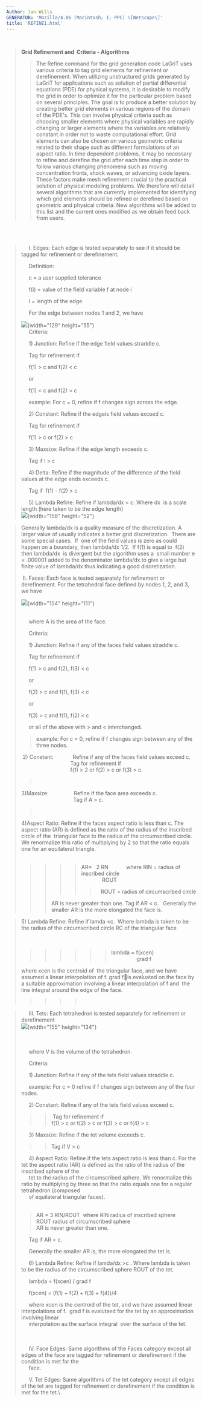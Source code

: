 ```yaml
---
Author: Jan Wills
GENERATOR: 'Mozilla/4.06 (Macintosh; I; PPC) \[Netscape\]'
title: 'REFINE1.html'
---
```


 

> **Grid Refinement and  Criteria - Algorithms**
>
> > The Refine command for the grid generation code LaGriT uses various
> > criteria to tag grid elements for refinement or derefinement. When
> > utilizing unstructured grids generated by LaGriT for applications
> > such as solution of partial differential equations (PDE) for
> > physical systems, it is desirable to modify the grid in order to
> > optimize it for the particular problem based on several principles.
> > The goal is to produce a better solution by creating better grid
> > elements in various regions of the domain of the PDE's. This can
> > involve physical criteria such as choosing smaller elements where
> > physical variables are rapidly changing or larger elements where the
> > variables are relatively constant in order not to waste
> > computational effort. Grid elements can also be chosen on various
> > geometric criteria related to their shape such as different
> > formulations of an aspect ratio. In time dependent problems, it may
> > be necessary to refine and derefine the grid after each time step in
> > order to follow various changing phenomena such as moving
> > concentration fronts, shock waves, or advancing oxide layers. These
> > factors make mesh refinement crucial to the practical solution of
> > physical modeling problems. We therefore will detail several
> > algorithms that are currently implemented for identifying which grid
> > elements should be refined or derefined based on geometric and
> > physical criteria. New algorithms will be added to this list and the
> > current ones modified as we obtain feed back from users.

\
 

>      I. Edges: Each edge is tested separately to see if it should be
> tagged for refinement or derefinement.
>
>      Definition:
>
>      c = a user supplied tolerance
>
>      f(i) = value of the field variable f at node i
>
>      l = length of the edge
>
>      For the edge between nodes 1 and 2, we have
>
> ![](image5.jpg){width="129" height="55"}\
>      Criteria:
>
>      1) Junction: Refine if the edge field values straddle c.
>
>      Tag for refinement if
>
>      f(1) &gt; c and f(2) &lt; c
>
>      or
>
>      f(1) &lt; c and f(2) &gt; c
>
>      example: For c = 0, refine if f changes sign across the edge.
>
>      2) Constant: Refine if the edgeís field values exceed c.
>
>      Tag for refinement if
>
>      f(1) &gt; c or f(2) &gt; c
>
>      3) Maxsize: Refine if the edge length exceeds c.
>
>      Tag if l &gt; c
>
>      4) Delta: Refine if the magnitude of the difference of the field
> values at the edge ends exceeds c.
>
>      Tag if   f(1) - f(2)  &gt; c
>
>      5) Lambda Refine: Refine if lambda/dx &lt; c. Where dx  is a
> scale length (here taken to be the edge length)\
> ![](image9.jpg){width="156" height="52"}

> Generally lambda/dx is a quality measure of the discretization. A
> larger value of usually indicates a better grid discretization.  There
> are some special cases.  If  one of the field values is zero as could
> happen on a boundary, then lambda/dx 1/2.  If f(1) is equal to  f(2)
> then lambda/dx  is divergent but the algorithm uses a  small number e
> = .000001 added to the denominator lambda/dx to give a large but
> finite value of lambda/dx thus indicating a good discretization.
>
>  II. Faces: Each face is tested separately for refinement or
> derefinement. For the tetrahedral face defined by nodes 1, 2, and 3,
> we have
>
> ![](image1.jpg){width="154" height="111"}\
>  
>
>      where A is the area of the face.
>
>      Criteria:
>
>      1) Junction: Refine if any of the faces field values straddle c.
>
>      Tag for refinement if
>
>      f(1) &gt; c and f(2), f(3) &lt; c
>
>      or
>
>      f(2) &gt; c and f(1), f(3) &lt; c
>
>      or
>
>      f(3) &gt; c and f(1), f(2) &lt; c
>
>      or all of the above with &gt; and &lt; interchanged.
>
> > example: For c = 0, refine if f changes sign between any of the
> > three nodes.
>
>  2) Constant:             Refine if any of the faces field values
> exceed c.\
>                                  Tag for refinement if\
>                                  f(1) &gt; 2 or f(2) &gt; c or f(3)
> &gt; c.
>
> >  
>
> 3)Maxsize:                 Refine if the face area exceeds c.\
>                                    Tag if A &gt; c.
>
> >  
>
> 4)Aspect Ratio: Refine if the faces aspect ratio is less than c. The
> aspect ratio (AR) is defined as the ratio of the radius of the
> inscribed circle of the  triangular face to the radius of the
> circumscribed circle. We renormalize this ratio of multiplying by 2 so
> that the ratio equals one for an equilateral triangle.\
>  
>
> > > > > AR=   2 RN            where RIN = radius of inscribed circle\
> > > > >               ROUT
> > > > >
> > > > > >    ROUT = radius of circumscribed circle
> > >
> > > AR is never greater than one. Tag if AR &lt; c.   Generally the
> > > smaller AR is the more elongated the face is.

> 5\) Lambda Refine: Refine if lamda &lt;c.  Where lambda is taken to be
> the radius of the circumscribed circle RC of the triangular face\
>  \
>  
>
> > > > > > > lambda = f(xcen)\
> > > > > > >                  grad f
>
> where xcen is the centroid of  the triangular face, and we have
> assumed a linear interpolation of f. grad fis evaluated on the face
> by a suitable approximation involving a linear interpolation of f and 
> the line integral around the edge of the face.
>
> > > > >  

>      III. Tets: Each tetrahedron is tested separately for refinement
> or derefinement\
> ![](image4.jpg){width="155" height="134"}\
>  \
>  
>
>      where V is the volume of the tetrahedron.
>
>      Criteria:
>
>      1) Junction: Refine if any of the tets field values straddle c.
>
>      example: For c = 0 refine if f changes sign between any of the
> four nodes.
>
>      2) Constant: Refine if any of the tets field values exceed c.
>
> > >  Tag for refinement if\
> > > f(1) &gt; c or f(2) &gt; c or f(3) &gt; c or f(4) &gt; c
>
>      3) Maxsize: Refine if the tet volume exceeds c.
>
> > > Tag if V &gt; c
>
>      4) Aspect Ratio: Refine if the tets aspect ratio is less than c.
> For the tet the aspect ratio (AR) is defined as the ratio of the
> radius of the inscribed sphere of the\
>      tet to the radius of the circumscribed sphere. We renormalize
> this ratio by multiplying by three so that the ratio equals one for a
> regular tetrahedron (composed\
>      of equilateral triangular faces).\
>  
>
> > AR = 3 RIN/ROUT  where RIN radius of inscribed sphere\
> > ROUT radius of circumscribed sphere\
> > AR is never greater than one.
>
>      Tag if AR &lt; c.
>
>      Generally the smaller AR is, the more elongated the tet is.
>
>      6) Lambda Refine: Refine if lamda/dx &gt;c . Where lambda is
> taken to be the radius of the circumscribed sphere ROUT of the tet.
>
>      lambda =  f(xcen)  / grad f
>
>      f(xcen) = (f(1) + f(2) + f(3) + f(4))/4
>
>      where xcen is the centroid of the tet, and we have assumed linear
> interpolations of f.  grad f is evalutaed for the tet by an
> approximation involving linear\
>      interpolation au the surface integral  over the surface of the
> tet.\
>  \
>  
>
>      IV. Face Edges: Same algorithms of the Faces category except all
> edges of the face are tagged for refinement or derefinement if the
> condition is met for the\
>      face.
>
>      V. Tet Edges: Same algorithms of the tet category except all
> edges of the tet are tagged for refinement or derefinement if the
> condition is met for the tet.\
>
